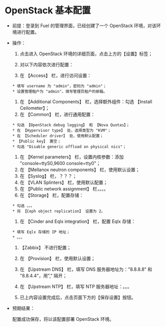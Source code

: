 # OpenStack 基本配置

* 前提：登录到 Fuel 的管理界面，已经创建了一个 OpenStack 环境，对该环境进行配置。

* 操作：

  1. 点击进入 OpenStack 环境的详细页面，点击上方的【设置】标签；
  1. 对以下内容依次进行配置：

    1. 在 【Access】 栏，进行访问设置：

      * 填写 username 为 "admin"，密码为 "admin"；
      * 设置管理租户为 "admin"，填写管理员租户的邮箱。

    1. 在 【Additional Components】 栏，选择额外组件：勾选 【Install Ceilometer】；
    1. 在 【Common】 栏，进行通用配置：

      * 勾选 【OpenStack debug logging】 和 【Nova Quotas】；
      * 在 【Hypervisor type】 处，选择类型为 "KVM"；
      * 在 【Scheduler driver】 处，使用默认配置；
      * 【Public key】 置空；
      * 勾选 "Disable generic offload on physical nics"；

    1. 在 【Kernel parameters】 栏，设置内核参数：添加 "console=ttyS0,9600 console=tty0"；
    1. 在 【Mellanox neutron components】 栏，使用默认设置；
    1. 在 【Syslog】 栏，？？？；
    1. 在 【VLAN Splinters】 栏，使用默认配置；
    1. 在 【Public network assignment】 栏，。。。
    1. 在 【Storage】 栏，配置存储：

      * 勾选 。。。
      * 将 【Ceph object replication】 设置为 2。

    1. 在 【Cinder and Eqlx integration】 栏，配置 Eqlx 存储：

      * 填写 Eqlx 存储的 IP 地址；
      * 。。。

    1. 【Zabbix】 不进行配置；
    1. 在 【Provision】 栏，使用默认设置；
    1. 在 【Upstream DNS】 栏，填写 DNS 服务器地址为："8.8.8.8" 和 "8.8.4.4"，用"," 隔开；
    1. 在 【Upstream NTP】 栏，填写 NTP 服务器地址：。。。

  1. 已上内容设置完成后，点击页面下方的【保存设置】按钮。

* 预期结果：

  配置成功保存，将以该配置部署 OpenStack 环境。

